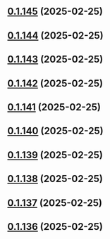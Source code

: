 ## [0.1.145](https://github.com/binary-braids/terraform-oracle/compare/v0.1.144...v0.1.145) (2025-02-25)



## [0.1.144](https://github.com/binary-braids/terraform-oracle/compare/v0.1.143...v0.1.144) (2025-02-25)



## [0.1.143](https://github.com/binary-braids/terraform-oracle/compare/v0.1.142...v0.1.143) (2025-02-25)



## [0.1.142](https://github.com/binary-braids/terraform-oracle/compare/v0.1.141...v0.1.142) (2025-02-25)



## [0.1.141](https://github.com/binary-braids/terraform-oracle/compare/v0.1.140...v0.1.141) (2025-02-25)



## [0.1.140](https://github.com/binary-braids/terraform-oracle/compare/v0.1.139...v0.1.140) (2025-02-25)



## [0.1.139](https://github.com/binary-braids/terraform-oracle/compare/v0.1.138...v0.1.139) (2025-02-25)



## [0.1.138](https://github.com/binary-braids/terraform-oracle/compare/v0.1.137...v0.1.138) (2025-02-25)



## [0.1.137](https://github.com/binary-braids/terraform-oracle/compare/v0.1.136...v0.1.137) (2025-02-25)



## [0.1.136](https://github.com/binary-braids/terraform-oracle/compare/v0.1.135...v0.1.136) (2025-02-25)



